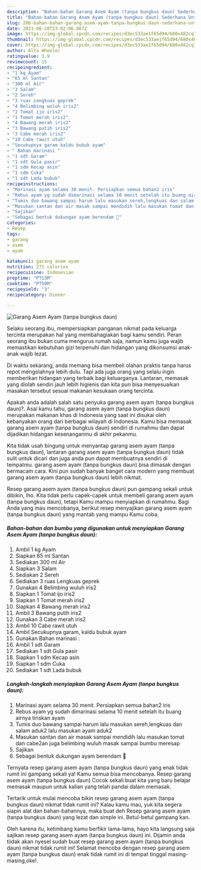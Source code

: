 ```yaml
---
description: "Bahan-bahan Garang Asem Ayam (tanpa bungkus daun) Sederhana Untuk Jualan"
title: "Bahan-bahan Garang Asem Ayam (tanpa bungkus daun) Sederhana Untuk Jualan"
slug: 206-bahan-bahan-garang-asem-ayam-tanpa-bungkus-daun-sederhana-untuk-jualan
date: 2021-06-28T23:02:06.867Z
image: https://img-global.cpcdn.com/recipes/d3ec533ae1f65d94/680x482cq70/garang-asem-ayam-tanpa-bungkus-daun-foto-resep-utama.jpg
thumbnail: https://img-global.cpcdn.com/recipes/d3ec533ae1f65d94/680x482cq70/garang-asem-ayam-tanpa-bungkus-daun-foto-resep-utama.jpg
cover: https://img-global.cpcdn.com/recipes/d3ec533ae1f65d94/680x482cq70/garang-asem-ayam-tanpa-bungkus-daun-foto-resep-utama.jpg
author: Alta Wheeler
ratingvalue: 3.9
reviewcount: 15
recipeingredient:
- "1 kg Ayam"
- "65 ml Santan"
- "300 ml Air"
- "3 Salam"
- "2 Sereh"
- "3 ruas Lengkuas geprek"
- "4 Belimbing wuluh iris2"
- "1 Tomat ijo iris2"
- "1 Tomat merah iris2"
- "4 Bawang merah iris2"
- "3 Bawang putih iris2"
- "3 Cabe merah iris2"
- "10 Cabe rawit utuh"
- "Secukupnya garam kaldu bubuk ayam"
- " Bahan marinasi "
- "1 sdt Garam"
- "1 sdt Gula pasir"
- "1 sdm Kecap asin"
- "1 sdm Cuka"
- "1 sdt Lada bubuk"
recipeinstructions:
- "Marinasi ayam selama 30 menit. Persiapkan semua bahan2 iris"
- "Rebus ayam yg sudah dimarinasi selama 10 menit setelah itu buang airnya tiriskan ayam"
- "Tumis duo bawang sampai harum lalu masukan sereh,lengkuas dan salam aduk2 lalu masukan ayam aduk2"
- "Masukan santan dan air masak sampai mendidih lalu masukan tomat dan cabe2an juga belimbing wuluh masak sampai bumbu meresap"
- "Sajikan"
- "Sebagai bentuk dukungan ayam berendam 🤭"
categories:
- Resep
tags:
- garang
- asem
- ayam

katakunci: garang asem ayam 
nutrition: 271 calories
recipecuisine: Indonesian
preptime: "PT13M"
cooktime: "PT59M"
recipeyield: "3"
recipecategory: Dinner

---
```



![Garang Asem Ayam (tanpa bungkus daun)](https://img-global.cpcdn.com/recipes/d3ec533ae1f65d94/680x482cq70/garang-asem-ayam-tanpa-bungkus-daun-foto-resep-utama.jpg)

Selaku seorang ibu, mempersiapkan panganan nikmat pada keluarga tercinta merupakan hal yang membahagiakan bagi kamu sendiri. Peran seorang ibu bukan cuma mengurus rumah saja, namun kamu juga wajib memastikan kebutuhan gizi terpenuhi dan hidangan yang dikonsumsi anak-anak wajib lezat.

Di waktu  sekarang, anda memang bisa membeli olahan praktis tanpa harus repot mengolahnya lebih dulu. Tapi ada juga orang yang selalu ingin memberikan hidangan yang terbaik bagi keluarganya. Lantaran, memasak yang diolah sendiri jauh lebih higienis dan kita pun bisa menyesuaikan masakan tersebut sesuai makanan kesukaan orang tercinta. 



Apakah anda adalah salah satu penyuka garang asem ayam (tanpa bungkus daun)?. Asal kamu tahu, garang asem ayam (tanpa bungkus daun) merupakan makanan khas di Indonesia yang saat ini disukai oleh kebanyakan orang dari berbagai wilayah di Indonesia. Kamu bisa memasak garang asem ayam (tanpa bungkus daun) sendiri di rumahmu dan dapat dijadikan hidangan kesenanganmu di akhir pekanmu.

Kita tidak usah bingung untuk menyantap garang asem ayam (tanpa bungkus daun), lantaran garang asem ayam (tanpa bungkus daun) tidak sulit untuk dicari dan juga anda pun dapat membuatnya sendiri di tempatmu. garang asem ayam (tanpa bungkus daun) bisa dimasak dengan bermacam cara. Kini pun sudah banyak banget cara modern yang membuat garang asem ayam (tanpa bungkus daun) lebih nikmat.

Resep garang asem ayam (tanpa bungkus daun) pun gampang sekali untuk dibikin, lho. Kita tidak perlu capek-capek untuk membeli garang asem ayam (tanpa bungkus daun), tetapi Kamu mampu menyiapkan di rumahmu. Bagi Anda yang mau mencobanya, berikut resep menyajikan garang asem ayam (tanpa bungkus daun) yang mantab yang mampu Kamu coba.

<!--inarticleads1-->

##### Bahan-bahan dan bumbu yang digunakan untuk menyiapkan Garang Asem Ayam (tanpa bungkus daun):

1. Ambil 1 kg Ayam
1. Siapkan 65 ml Santan
1. Sediakan 300 ml Air
1. Siapkan 3 Salam
1. Sediakan 2 Sereh
1. Sediakan 3 ruas Lengkuas geprek
1. Gunakan 4 Belimbing wuluh iris2
1. Siapkan 1 Tomat ijo iris2
1. Siapkan 1 Tomat merah iris2
1. Siapkan 4 Bawang merah iris2
1. Ambil 3 Bawang putih iris2
1. Gunakan 3 Cabe merah iris2
1. Ambil 10 Cabe rawit utuh
1. Ambil Secukupnya garam, kaldu bubuk ayam
1. Gunakan  Bahan marinasi :
1. Ambil 1 sdt Garam
1. Sediakan 1 sdt Gula pasir
1. Siapkan 1 sdm Kecap asin
1. Siapkan 1 sdm Cuka
1. Sediakan 1 sdt Lada bubuk




<!--inarticleads2-->

##### Langkah-langkah menyiapkan Garang Asem Ayam (tanpa bungkus daun):

1. Marinasi ayam selama 30 menit. Persiapkan semua bahan2 iris
1. Rebus ayam yg sudah dimarinasi selama 10 menit setelah itu buang airnya tiriskan ayam
1. Tumis duo bawang sampai harum lalu masukan sereh,lengkuas dan salam aduk2 lalu masukan ayam aduk2
1. Masukan santan dan air masak sampai mendidih lalu masukan tomat dan cabe2an juga belimbing wuluh masak sampai bumbu meresap
1. Sajikan
1. Sebagai bentuk dukungan ayam berendam 🤭




Ternyata resep garang asem ayam (tanpa bungkus daun) yang enak tidak rumit ini gampang sekali ya! Kamu semua bisa mencobanya. Resep garang asem ayam (tanpa bungkus daun) Cocok sekali buat kita yang baru belajar memasak maupun untuk kalian yang telah pandai dalam memasak.

Tertarik untuk mulai mencoba bikin resep garang asem ayam (tanpa bungkus daun) nikmat tidak rumit ini? Kalau kamu mau, yuk kita segera siapin alat dan bahan-bahannya, maka buat deh Resep garang asem ayam (tanpa bungkus daun) yang lezat dan simple ini. Betul-betul gampang kan. 

Oleh karena itu, ketimbang kamu berfikir lama-lama, hayo kita langsung saja sajikan resep garang asem ayam (tanpa bungkus daun) ini. Dijamin anda tiidak akan nyesel sudah buat resep garang asem ayam (tanpa bungkus daun) nikmat tidak rumit ini! Selamat mencoba dengan resep garang asem ayam (tanpa bungkus daun) enak tidak rumit ini di tempat tinggal masing-masing,oke!.

